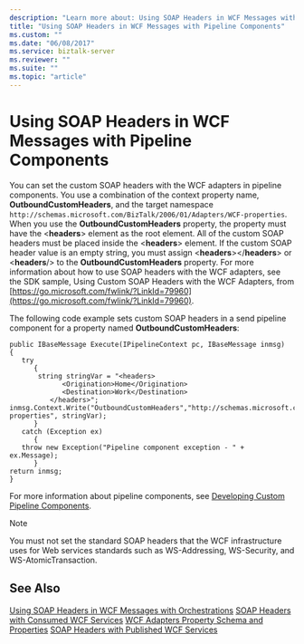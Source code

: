 ```yaml
---
description: "Learn more about: Using SOAP Headers in WCF Messages with Pipeline Components"
title: "Using SOAP Headers in WCF Messages with Pipeline Components"
ms.custom: ""
ms.date: "06/08/2017"
ms.service: biztalk-server
ms.reviewer: ""
ms.suite: ""
ms.topic: "article"
---
```

# Using SOAP Headers in WCF Messages with Pipeline Components
You can set the custom SOAP headers with the WCF adapters in pipeline components. You use a combination of the context property name, **OutboundCustomHeaders**, and the target namespace `http://schemas.microsoft.com/BizTalk/2006/01/Adapters/WCF-properties`. When you use the **OutboundCustomHeaders** property, the property must have the \<**headers**\> element as the root element. All of the custom SOAP headers must be placed inside the \<**headers**\> element. If the custom SOAP header value is an empty string, you must assign \<**headers**\>\</**headers**\> or \<**headers**/\> to the **OutboundCustomHeaders** property. For more information about how to use SOAP headers with the WCF adapters, see the SDK sample, Using Custom SOAP Headers with the WCF Adapters, from [https://go.microsoft.com/fwlink/?LinkId=79960](https://go.microsoft.com/fwlink/?LinkId=79960).

 The following code example sets custom SOAP headers in a send pipeline component for a property named **OutboundCustomHeaders**:

```
public IBaseMessage Execute(IPipelineContext pc, IBaseMessage inmsg)
{
   try
      {
       string stringVar = "<headers>
             <Origination>Home</Origination>
             <Destination>Work</Destination>
          </headers>";
inmsg.Context.Write("OutboundCustomHeaders","http://schemas.microsoft.com/BizTalk/2006/01/Adapters/WCF-properties", stringVar);
      }
   catch (Exception ex)
      {
   throw new Exception("Pipeline component exception - " + ex.Message);
      }
return inmsg;
}
```

 For more information about pipeline components, see [Developing Custom Pipeline Components](../core/developing-custom-pipeline-components.md).

> [!NOTE]
>  You must not set the standard SOAP headers that the WCF infrastructure uses for Web services standards such as WS-Addressing, WS-Security, and WS-AtomicTransaction.

## See Also
 [Using SOAP Headers in WCF Messages with Orchestrations](../core/using-soap-headers-in-wcf-messages-with-orchestrations.md)
 [SOAP Headers with Consumed WCF Services](../core/soap-headers-with-consumed-wcf-services.md)
 [WCF Adapters Property Schema and Properties](../core/wcf-adapters-property-schema-and-properties.md)
 [SOAP Headers with Published WCF Services](../core/soap-headers-with-published-wcf-services.md)
